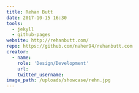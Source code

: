 ```yaml
---
title: Rehan Butt
date: 2017-10-15 16:30
tools:
  - jekyll
  - github-pages
website: http://rehanbutt.com/
repo: https://github.com/naher94/rehanbutt.com
creator:
  - name:
    role: 'Design/Development'
    url:
    twitter_username:
image_path: /uploads/showcase/rehn.jpg
---
```


